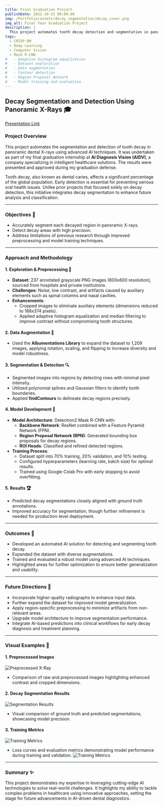 ```yaml
---
title: Final Graduation Project
publishDate: 2022-10-31 00:00:00
img: /Portfolio/assets/decay_segmentation/decay_cover.png
img_alt: Final Year Graduation Project
description: |
  This project automates tooth decay detection and segmentation in panoramic X-rays using AI techniques. By employing preprocessing, data augmentation, and a Mask R-CNN model, it enhances diagnostic accuracy and promotes AI integration in dental care.
tags:
  - CRISP-DM
  - Deep Learning
  - Computer Vision
  - Mask R-CNN
#   - Adaptive histogram equalization
#   - Dataset exploration
#   - Data augmentation
#   - Contour detection
#   - Region Proposal Network
#   - Model training and evaluation
---
```


## Decay Segmentation and Detection Using Panoramic X-Rays 🎓
[Presentation Link](https://docs.google.com/presentation/d/e/2PACX-1vR-tgk9MZQ1UwSPiyQJO9mp2HmT77qdUiAVKzI0k_ClIx6znv-Hr08B1fXRYv9sW1T5mWLexdpxE6HR/pub?start=true&loop=true&delayms=3000)
### Project Overview
This project automates the segmentation and detection of tooth decay in panoramic dental X-rays using advanced AI techniques. It was undertaken as part of my final graduation internship at **AI Diagnosis Vision (AIDV)**, a company specializing in intelligent healthcare solutions. The results were presented and approved during my graduation defense.

Tooth decay, also known as dental caries, affects a significant percentage of the global population. Early detection is essential for preventing serious oral health issues. Unlike prior projects that focused solely on decay detection, this initiative integrates decay segmentation to enhance future analysis and classification.

---

### Objectives 🎯
- Accurately segment each decayed region in panoramic X-rays.
- Detect decay areas with high precision.
- Address limitations of previous research through improved preprocessing and model training techniques.

---

### Approach and Methodology

#### 1. Exploration & Preprocessing 🧪
- **Dataset**: 237 annotated grayscale PNG images (600x600 resolution), sourced from hospitals and private institutions.
- **Challenges**: Noise, low contrast, and artifacts caused by auxiliary elements such as spinal columns and nasal cavities.
- **Enhancements**:
  - Cropped images to eliminate auxiliary elements (dimensions reduced to 188x374 pixels).
  - Applied adaptive histogram equalization and median filtering to improve contrast without compromising tooth structures.

#### 2. Data Augmentation 🔄
- Used the **Albumentations Library** to expand the dataset to 1,209 images, applying rotation, scaling, and flipping to increase diversity and model robustness.

#### 3. Segmentation & Detection 🔍
- Segmented images into regions by detecting rows with minimal pixel intensity.
- Utilized polynomial splines and Gaussian filters to identify tooth boundaries.
- Applied **findContours** to delineate decay regions precisely.

#### 4. Model Development 🤖
- **Model Architecture**: Detectron2 Mask R-CNN with:
  - **Backbone Network**: ResNet combined with a Feature Pyramid Network (FPN).
  - **Region Proposal Network (RPN)**: Generated bounding box proposals for decay regions.
  - **ROI Heads**: Classified and refined detected regions.
- **Training Process**:
  - Dataset split into 70% training, 20% validation, and 10% testing.
  - Configured hyperparameters (learning rate, batch size) for optimal results.
  - Trained using Google Colab Pro with early stopping to avoid overfitting.

#### 5. Results 🏆
- Predicted decay segmentations closely aligned with ground truth annotations.
- Improved accuracy for segmentation, though further refinement is needed for production-level deployment.

---

### Outcomes 🚀
- Developed an automated AI solution for detecting and segmenting tooth decay.
- Expanded the dataset with diverse augmentations.
- Trained and evaluated a robust model using advanced AI techniques.
- Highlighted areas for further optimization to ensure better generalization and usability.

---

### Future Directions 🔮
- Incorporate higher-quality radiographs to enhance input data.
- Further expand the dataset for improved model generalization.
- Apply region-specific preprocessing to minimize artifacts from non-relevant areas.
- Upgrade model architecture to improve segmentation performance.
- Integrate AI-based predictions into clinical workflows for early decay diagnosis and treatment planning.

---

### Visual Examples 📸
#### **1. Preprocessed Images**
![Preprocessed X-Ray](/Portfolio/assets/decay_segmentation/Processing_results.png)
- Comparison of raw and preprocessed images highlighting enhanced contrast and cropped dimensions.

#### **2. Decay Segmentation Results**
![Segmentation Results](/Portfolio/assets/decay_segmentation/Segmentation_results.png)
- Visual comparison of ground truth and predicted segmentations, showcasing model precision.

#### **3. Training Metrics**
![Training Metrics](/Portfolio/assets/decay_segmentation/Training.png)
- Loss curves and evaluation metrics demonstrating model performance during training and validation.
![Training Metrics](/Portfolio/assets/decay_segmentation/Training_results.png)

---

### Summary ✨
This project demonstrates my expertise in leveraging cutting-edge AI technologies to solve real-world challenges. It highlights my ability to tackle complex problems in healthcare using innovative approaches, setting the stage for future advancements in AI-driven dental diagnostics.
